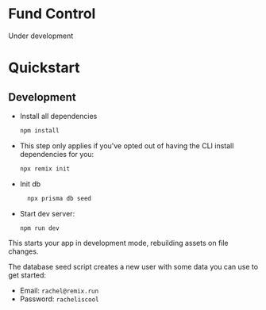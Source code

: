 # Fund Control 

Under development


# Quickstart

## Development


- Install all dependencies

  ```sh 
  npm install
  ```

- This step only applies if you've opted out of having the CLI install dependencies for you:
   
  ```sh
  npx remix init
  ```

- Init db
  ```sh
    npx prisma db seed
  ```

- Start dev server:

  ```sh
  npm run dev
  ```

This starts your app in development mode, rebuilding assets on file changes.

The database seed script creates a new user with some data you can use to get started:

- Email: `rachel@remix.run`
- Password: `racheliscool`


